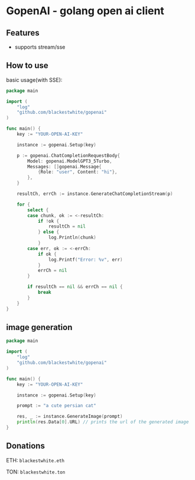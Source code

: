 # GopenAI - golang open ai client

## Features
- supports stream/sse

## How to use

basic usage(with SSE):

```go
package main

import (
    "log"
    "github.com/blackestwhite/gopenai"
)

func main() {
    key := "YOUR-OPEN-AI-KEY"

    instance := gopenai.Setup(key)

    p := gopenai.ChatCompletionRequestBody{
        Model: gopenai.ModelGPT3_5Turbo,
        Messages: []gopenai.Message{
            {Role: "user", Content: "hi"},
        },
    }

    resultCh, errCh := instance.GenerateChatCompletionStream(p)

    for {
        select {
        case chunk, ok := <-resultCh:
            if !ok {
                resultCh = nil
            } else {
                log.Println(chunk)
            }
        case err, ok := <-errCh:
            if ok {
                log.Printf("Error: %v", err)
            }
            errCh = nil
        }

        if resultCh == nil && errCh == nil {
            break
        }
    }
}
```

## image generation
```go
package main

import (
    "log"
    "github.com/blackestwhite/gopenai"
)

func main() {
    key := "YOUR-OPEN-AI-KEY"

    instance := gopenai.Setup(key)

    prompt := "a cute persian cat"

    res, _ := instance.GenerateImage(prompt)
    println(res.Data[0].URL) // prints the url of the generated image
}
```

## Donations

ETH: `blackestwhite.eth`

TON: `blackestwhite.ton`